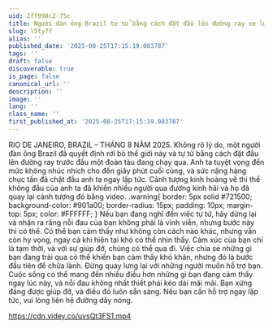 ```yaml
---
uid: 2ff998c2-75c
title: Người đàn ông Brazil tự tử bằng cách đặt đầu lên đường ray xe lửa • GoreCenter
slug: l5ty7f
alias: ''
published_date: '2025-08-25T17:15:19.083787'
tags: ''
draft: false
discoverable: true
is_page: false
canonical_url: ''
description: ''
image: ''
lang: ''
class_name: ''
first_published_at: '2025-08-25T17:15:19.083787'
---
```


RIO DE JANEIRO, BRAZIL – THÁNG 8 NĂM 2025. Không rõ lý do, một người đàn ông Brazil đã quyết định rời bỏ thế giới này và tự tử bằng cách đặt đầu lên đường ray trước đầu một đoàn tàu đang chạy qua. Anh ta tuyệt vọng đến mức không nhúc nhích cho đến giây phút cuối cùng, và sức nặng hàng chục tấn đã chặt đầu anh ta ngay lập tức. Cảnh tượng kinh hoàng về thi thể không đầu của anh ta đã khiến nhiều người qua đường kinh hãi và họ đã quay lại cảnh tượng đó bằng video. .warning{ border: 5px solid #721500; background-color: #901a00; border-radius: 15px; padding: 10px; margin-top: 5px; color: #FFFFFF; } Nếu bạn đang nghĩ đến việc tự tử, hãy dừng lại và nhận ra rằng nỗi đau của bạn không phải là vĩnh viễn, nhưng bước này thì có thể. Có thể bạn cảm thấy như không còn cách nào khác, nhưng vẫn còn hy vọng, ngay cả khi hiện tại khó có thể nhìn thấy. Cảm xúc của bạn chỉ là tạm thời, và với sự giúp đỡ, chúng có thể qua đi. Việc chia sẻ những gì bạn đang trải qua có thể khiến bạn cảm thấy khó khăn, nhưng đó là bước đầu tiên để chữa lành. Đừng quay lưng lại với những người muốn hỗ trợ bạn. Cuộc sống có thể mang đến nhiều điều hơn những gì bạn đang cảm thấy ngay lúc này, và nỗi đau không nhất thiết phải kéo dài mãi mãi. Bạn xứng đáng được giúp đỡ, và điều đó luôn sẵn sàng. Nếu bạn cần hỗ trợ ngay lập tức, vui lòng liên hệ đường dây nóng.

https://cdn.videy.co/uvsQt3FS1.mp4
